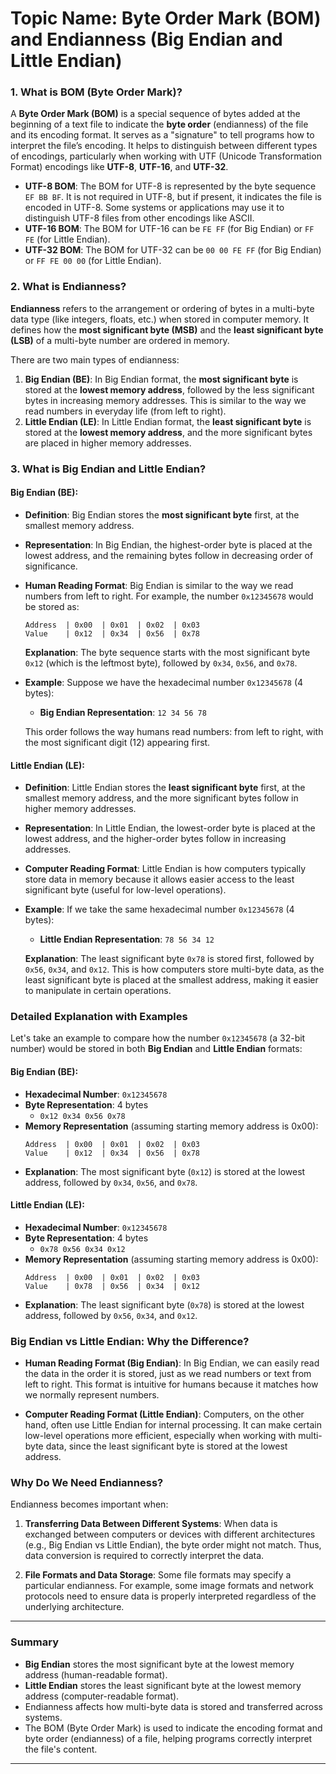 # Topic Name: Byte Order Mark (BOM) and Endianness (Big Endian and Little Endian)

### **1. What is BOM (Byte Order Mark)?**

A **Byte Order Mark (BOM)** is a special sequence of bytes added at the beginning of a text file to indicate the **byte order** (endianness) of the file and its encoding format. It serves as a "signature" to tell programs how to interpret the file’s encoding. It helps to distinguish between different types of encodings, particularly when working with UTF (Unicode Transformation Format) encodings like **UTF-8**, **UTF-16**, and **UTF-32**.

- **UTF-8 BOM**: The BOM for UTF-8 is represented by the byte sequence `EF BB BF`. It is not required in UTF-8, but if present, it indicates the file is encoded in UTF-8. Some systems or applications may use it to distinguish UTF-8 files from other encodings like ASCII.
- **UTF-16 BOM**: The BOM for UTF-16 can be `FE FF` (for Big Endian) or `FF FE` (for Little Endian).
- **UTF-32 BOM**: The BOM for UTF-32 can be `00 00 FE FF` (for Big Endian) or `FF FE 00 00` (for Little Endian).

### **2. What is Endianness?**

**Endianness** refers to the arrangement or ordering of bytes in a multi-byte data type (like integers, floats, etc.) when stored in computer memory. It defines how the **most significant byte (MSB)** and the **least significant byte (LSB)** of a multi-byte number are ordered in memory.

There are two main types of endianness:
1. **Big Endian (BE)**: In Big Endian format, the **most significant byte** is stored at the **lowest memory address**, followed by the less significant bytes in increasing memory addresses. This is similar to the way we read numbers in everyday life (from left to right).
2. **Little Endian (LE)**: In Little Endian format, the **least significant byte** is stored at the **lowest memory address**, and the more significant bytes are placed in higher memory addresses.

### **3. What is Big Endian and Little Endian?**

#### **Big Endian (BE)**:

- **Definition**: Big Endian stores the **most significant byte** first, at the smallest memory address.
- **Representation**: In Big Endian, the highest-order byte is placed at the lowest address, and the remaining bytes follow in decreasing order of significance.
- **Human Reading Format**: Big Endian is similar to the way we read numbers from left to right. For example, the number `0x12345678` would be stored as:
  ```
  Address  | 0x00  | 0x01  | 0x02  | 0x03
  Value    | 0x12  | 0x34  | 0x56  | 0x78
  ```

  **Explanation**: The byte sequence starts with the most significant byte `0x12` (which is the leftmost byte), followed by `0x34`, `0x56`, and `0x78`.

- **Example**:
  Suppose we have the hexadecimal number `0x12345678` (4 bytes):
  - **Big Endian Representation**: `12 34 56 78`
  
  This order follows the way humans read numbers: from left to right, with the most significant digit (12) appearing first.

#### **Little Endian (LE)**:

- **Definition**: Little Endian stores the **least significant byte** first, at the smallest memory address, and the more significant bytes follow in higher memory addresses.
- **Representation**: In Little Endian, the lowest-order byte is placed at the lowest address, and the higher-order bytes follow in increasing addresses.
- **Computer Reading Format**: Little Endian is how computers typically store data in memory because it allows easier access to the least significant byte (useful for low-level operations).

- **Example**:
  If we take the same hexadecimal number `0x12345678` (4 bytes):
  - **Little Endian Representation**: `78 56 34 12`
  
  **Explanation**: The least significant byte `0x78` is stored first, followed by `0x56`, `0x34`, and `0x12`. This is how computers store multi-byte data, as the least significant byte is placed at the smallest address, making it easier to manipulate in certain operations.

### **Detailed Explanation with Examples**

Let's take an example to compare how the number `0x12345678` (a 32-bit number) would be stored in both **Big Endian** and **Little Endian** formats:

#### **Big Endian (BE)**:

- **Hexadecimal Number**: `0x12345678`
- **Byte Representation**: 4 bytes
  - `0x12 0x34 0x56 0x78`
- **Memory Representation** (assuming starting memory address is 0x00):
  ```
  Address  | 0x00  | 0x01  | 0x02  | 0x03
  Value    | 0x12  | 0x34  | 0x56  | 0x78
  ```
- **Explanation**: The most significant byte (`0x12`) is stored at the lowest address, followed by `0x34`, `0x56`, and `0x78`.

#### **Little Endian (LE)**:

- **Hexadecimal Number**: `0x12345678`
- **Byte Representation**: 4 bytes
  - `0x78 0x56 0x34 0x12`
- **Memory Representation** (assuming starting memory address is 0x00):
  ```
  Address  | 0x00  | 0x01  | 0x02  | 0x03
  Value    | 0x78  | 0x56  | 0x34  | 0x12
  ```
- **Explanation**: The least significant byte (`0x78`) is stored at the lowest address, followed by `0x56`, `0x34`, and `0x12`.

### **Big Endian vs Little Endian: Why the Difference?**

- **Human Reading Format (Big Endian)**: In Big Endian, we can easily read the data in the order it is stored, just as we read numbers or text from left to right. This format is intuitive for humans because it matches how we normally represent numbers.
  
- **Computer Reading Format (Little Endian)**: Computers, on the other hand, often use Little Endian for internal processing. It can make certain low-level operations more efficient, especially when working with multi-byte data, since the least significant byte is stored at the lowest address.

### **Why Do We Need Endianness?**

Endianness becomes important when:
1. **Transferring Data Between Different Systems**: When data is exchanged between computers or devices with different architectures (e.g., Big Endian vs Little Endian), the byte order might not match. Thus, data conversion is required to correctly interpret the data.
  
2. **File Formats and Data Storage**: Some file formats may specify a particular endianness. For example, some image formats and network protocols need to ensure data is properly interpreted regardless of the underlying architecture.

---

### **Summary**
- **Big Endian** stores the most significant byte at the lowest memory address (human-readable format).
- **Little Endian** stores the least significant byte at the lowest memory address (computer-readable format).
- Endianness affects how multi-byte data is stored and transferred across systems.
- The BOM (Byte Order Mark) is used to indicate the encoding format and byte order (endianness) of a file, helping programs correctly interpret the file's content.
---